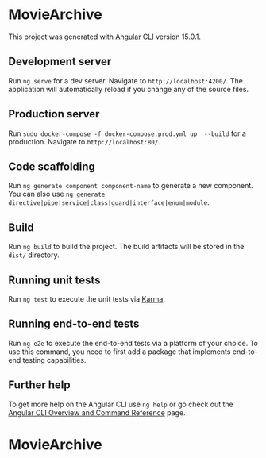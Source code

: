 # MovieArchive

This project was generated with [Angular CLI](https://github.com/angular/angular-cli) version 15.0.1.

## Development server
Run `ng serve` for a dev server. Navigate to `http://localhost:4200/`. The application will automatically reload if you change any of the source files.

## Production server
Run `sudo docker-compose -f docker-compose.prod.yml up  --build` for a production. Navigate to `http://localhost:80/`.

## Code scaffolding

Run `ng generate component component-name` to generate a new component. You can also use `ng generate directive|pipe|service|class|guard|interface|enum|module`.

## Build

Run `ng build` to build the project. The build artifacts will be stored in the `dist/` directory.

## Running unit tests

Run `ng test` to execute the unit tests via [Karma](https://karma-runner.github.io).

## Running end-to-end tests

Run `ng e2e` to execute the end-to-end tests via a platform of your choice. To use this command, you need to first add a package that implements end-to-end testing capabilities.

## Further help

To get more help on the Angular CLI use `ng help` or go check out the [Angular CLI Overview and Command Reference](https://angular.io/cli) page.
# MovieArchive
